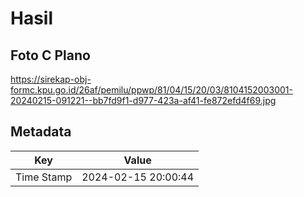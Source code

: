 # Hasil

## Foto C Plano

https://sirekap-obj-formc.kpu.go.id/26af/pemilu/ppwp/81/04/15/20/03/8104152003001-20240215-091221--bb7fd9f1-d977-423a-af41-fe872efd4f69.jpg


## Metadata

| Key        | Value               |
| ---------- | ------------------- |
| Time Stamp | 2024-02-15 20:00:44 |



